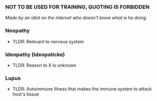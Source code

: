 ### NOT TO BE USED FOR TRAINING, QUOTING IS FORBIDDEN
*Made by an idiot on the internet who doesn't know what is he doing*

### Neopathy
- TLDR: Relevant to nervous system

### Ideopathy (Ideopaticke)
- TLDR: Reason to X is unknown

### Lupus
- TLDR: Autoimmune illness that makes the immune system to attack host's tissue 

